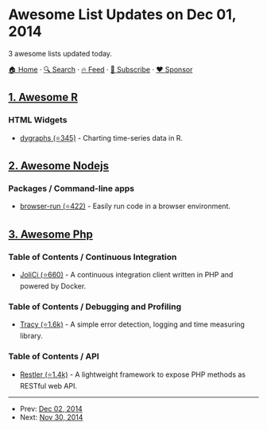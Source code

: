 # Awesome List Updates on Dec 01, 2014

3 awesome lists updated today.

[🏠 Home](/README.md) · [🔍 Search](https://www.trackawesomelist.com/search/) · [🔥 Feed](https://www.trackawesomelist.com/rss.xml) · [📮 Subscribe](https://trackawesomelist.us17.list-manage.com/subscribe?u=d2f0117aa829c83a63ec63c2f&id=36a103854c) · [❤️  Sponsor](https://github.com/sponsors/theowenyoung)



## [1. Awesome R](/content/qinwf/awesome-R/README.md)

### HTML Widgets

*   [dygraphs (⭐345)](https://github.com/rstudio/dygraphs) - Charting time-series data in R.

## [2. Awesome Nodejs](/content/sindresorhus/awesome-nodejs/README.md)

### Packages / Command-line apps

*   [browser-run (⭐422)](https://github.com/juliangruber/browser-run) - Easily run code in a browser environment.

## [3. Awesome Php](/content/ziadoz/awesome-php/README.md)

### Table of Contents / Continuous Integration

*   [JoliCi (⭐660)](https://github.com/jolicode/JoliCi) - A continuous integration client written in PHP and powered by Docker.

### Table of Contents / Debugging and Profiling

*   [Tracy (⭐1.6k)](https://github.com/nette/tracy) - A simple error detection, logging and time measuring library.

### Table of Contents / API

*   [Restler (⭐1.4k)](https://github.com/Luracast/Restler) - A lightweight framework to expose PHP methods as RESTful web API.

---

- Prev: [Dec 02, 2014](/content/2014/12/02/README.md)
- Next: [Nov 30, 2014](/content/2014/11/30/README.md)
